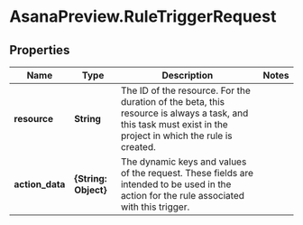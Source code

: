 # AsanaPreview.RuleTriggerRequest

## Properties
Name | Type | Description | Notes
------------ | ------------- | ------------- | -------------
**resource** | **String** | The ID of the resource. For the duration of the beta, this resource is always a task, and this task must exist in the project in which the rule is created. | 
**action_data** | **{String: Object}** | The dynamic keys and values of the request. These fields are intended to be used in the action for the rule associated with this trigger. | 
